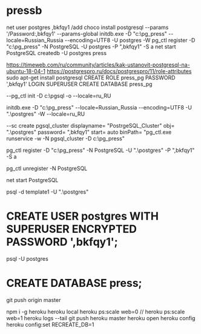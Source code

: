 # pressb
net user postgres ,bkfqy1 /add
choco install postgresql --params '/Password:,bkfqy1' --params-global
initdb.exe -D "c:\pg_press" --locale=Russian_Russia --encoding=UTF8 -U postgres -W
pg_ctl register -D "c:\pg_press" -N PostgreSQL -U postgres -P ",bkfqy1" -S a
net start PostgreSQL
createdb -U postgres press

https://timeweb.com/ru/community/articles/kak-ustanovit-postgresql-na-ubuntu-18-04-1
https://postgrespro.ru/docs/postgrespro/11/role-attributes
sudo apt-get install postgresql
CREATE ROLE press_pg PASSWORD ',bkfqy1' LOGIN SUPERUSER
CREATE DATABASE press_pg


--pg_ctl init -D c:\pgsql -o --locale=ru_RU

initdb.exe -D "c:\pg_press" --locale=Russian_Russia --encoding=UTF8 -U ".\postgres" -W
--locale=ru_RU

--sc create pgsql_cluster displayname= "PostrgeSQL_Cluster" obj= ".\postgres" password= ",bkfqy1" start= auto binPath= "pg_ctl.exe runservice -w -N pgsql_cluster -D c:\pg_press"

pg_ctl register -D "c:\pg_press" -N PostgreSQL -U ".\postgres" -P ",bkfqy1" -S a

pg_ctl unregister -N PostgreSQL

net start PostgreSQL

psql -d template1 -U ".\postgres"
# CREATE USER postgres WITH SUPERUSER ENCRYPTED PASSWORD ',bkfqy1';

psql -U postgres
# CREATE DATABASE press;

git push origin master

npm i -g heroku
heroku local
heroku ps:scale web=0 // heroku ps:scale web=1
heroku logs --tail
git push heroku master
heroku open
heroku config
heroku config:set RECREATE_DB=1